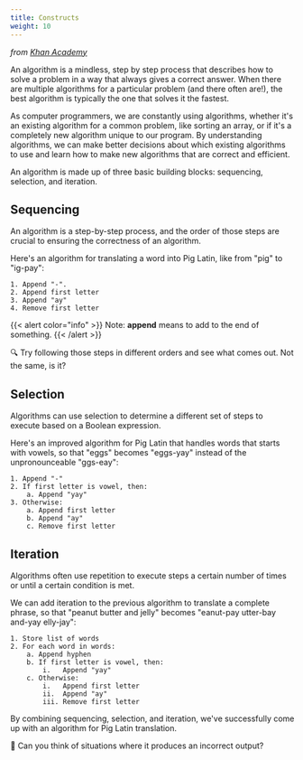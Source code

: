 ```yaml
---
title: Constructs
weight: 10
---
```

*from [Khan Academy](https://www.khanacademy.org/computing/ap-computer-science-principles/algorithms-101/building-algorithms/a/the-building-blocks-of-algorithms)*

An algorithm is a mindless, step by step process that describes how to solve a problem in a way that always gives a correct answer. When there are multiple algorithms for a particular problem (and there often are!), the best algorithm is typically the one that solves it the fastest.

As computer programmers, we are constantly using algorithms, whether it's an existing algorithm for a common problem, like sorting an array, or if it's a completely new algorithm unique to our program. By understanding algorithms, we can make better decisions about which existing algorithms to use and learn how to make new algorithms that are correct and efficient.

An algorithm is made up of three basic building blocks: sequencing, selection, and iteration.

## Sequencing
An algorithm is a step-by-step process, and the order of those steps are crucial to ensuring the correctness of an algorithm.

Here's an algorithm for translating a word into Pig Latin, like from "pig" to "ig-pay":

```
1. Append "-".
2. Append first letter
3. Append "ay"
4. Remove first letter
```
{{< alert color="info" >}}
Note: **append** means to add to the end of something.
{{< /alert >}}

🔍 Try following those steps in different orders and see what comes out. Not the same, is it?

## Selection
Algorithms can use selection to determine a different set of steps to execute based on a Boolean expression.

Here's an improved algorithm for Pig Latin that handles words that starts with vowels, so that "eggs" becomes "eggs-yay" instead of the unpronounceable "ggs-eay":

```
1. Append "-"
2. If first letter is vowel, then:
    a. Append "yay"
3. Otherwise:
    a. Append first letter
    b. Append "ay"
    c. Remove first letter
```

## Iteration
Algorithms often use repetition to execute steps a certain number of times or until a certain condition is met.

We can add iteration to the previous algorithm to translate a complete phrase, so that "peanut butter and jelly" becomes "eanut-pay utter-bay and-yay elly-jay":

```
1. Store list of words
2. For each word in words:
    a. Append hyphen
    b. If first letter is vowel, then:
        i.   Append "yay"
    c. Otherwise:
        i.   Append first letter
        ii.  Append "ay"
        iii. Remove first letter
```

By combining sequencing, selection, and iteration, we've successfully come up with an algorithm for Pig Latin translation.

🤔 Can you think of situations where it produces an incorrect output?
